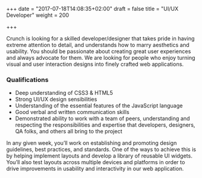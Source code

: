 +++
date = "2017-07-18T14:08:35+02:00"
draft = false
title = "UI/UX Developer"
weight = 200

+++

Crunch is looking for a skilled developer/designer that takes pride in having extreme attention to detail, and understands how to marry aesthetics and usability. You should be passionate about creating great user experiences and always advocate for them. We are looking for people who enjoy turning visual and user interaction designs into finely crafted web applications.

### Qualifications

* Deep understanding of CSS3 & HTML5
* Strong UI/UX design sensibilities
* Understanding of the essential features of the JavaScript language
* Good verbal and written communication skills
* Demonstrated ability to work with a team of peers, understanding and respecting the responsibilities and expertise that developers, designers, QA folks, and others all bring to the project


In any given week, you’ll work on establishing and promoting design guidelines, best practices, and standards. One of the ways to achieve this is by helping implement layouts and develop a library of reusable UI widgets. You’ll also test layouts across multiple devices and platforms in order to drive improvements in usability and interactivity in our web application. 
